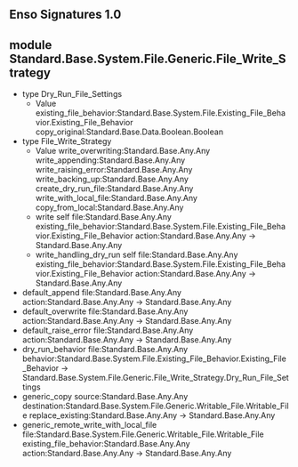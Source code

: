 ## Enso Signatures 1.0
## module Standard.Base.System.File.Generic.File_Write_Strategy
- type Dry_Run_File_Settings
    - Value existing_file_behavior:Standard.Base.System.File.Existing_File_Behavior.Existing_File_Behavior copy_original:Standard.Base.Data.Boolean.Boolean
- type File_Write_Strategy
    - Value write_overwriting:Standard.Base.Any.Any write_appending:Standard.Base.Any.Any write_raising_error:Standard.Base.Any.Any write_backing_up:Standard.Base.Any.Any create_dry_run_file:Standard.Base.Any.Any write_with_local_file:Standard.Base.Any.Any copy_from_local:Standard.Base.Any.Any
    - write self file:Standard.Base.Any.Any existing_file_behavior:Standard.Base.System.File.Existing_File_Behavior.Existing_File_Behavior action:Standard.Base.Any.Any -> Standard.Base.Any.Any
    - write_handling_dry_run self file:Standard.Base.Any.Any existing_file_behavior:Standard.Base.System.File.Existing_File_Behavior.Existing_File_Behavior action:Standard.Base.Any.Any -> Standard.Base.Any.Any
- default_append file:Standard.Base.Any.Any action:Standard.Base.Any.Any -> Standard.Base.Any.Any
- default_overwrite file:Standard.Base.Any.Any action:Standard.Base.Any.Any -> Standard.Base.Any.Any
- default_raise_error file:Standard.Base.Any.Any action:Standard.Base.Any.Any -> Standard.Base.Any.Any
- dry_run_behavior file:Standard.Base.Any.Any behavior:Standard.Base.System.File.Existing_File_Behavior.Existing_File_Behavior -> Standard.Base.System.File.Generic.File_Write_Strategy.Dry_Run_File_Settings
- generic_copy source:Standard.Base.Any.Any destination:Standard.Base.System.File.Generic.Writable_File.Writable_File replace_existing:Standard.Base.Any.Any -> Standard.Base.Any.Any
- generic_remote_write_with_local_file file:Standard.Base.System.File.Generic.Writable_File.Writable_File existing_file_behavior:Standard.Base.Any.Any action:Standard.Base.Any.Any -> Standard.Base.Any.Any
